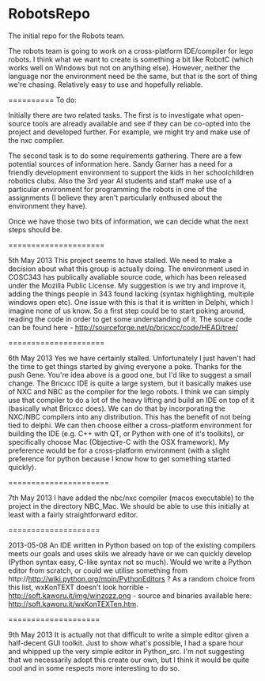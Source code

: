 RobotsRepo
==========

The initial repo for the Robots team.

The robots team is going to work on a cross-platform IDE/compiler for lego robots. I think what we want to create is something a bit like RobotC (which works well on Windows but not on anything else). However, neither the language nor the environment need be the same, but that is the sort of thing we're chasing. Relatively easy to use and hopefully reliable.

==========
To do:

Initially there are two related tasks. The first is to investigate what open-source tools are already available and see if they can be co-opted into the project and developed further. For example, we might try and make use of the nxc compiler.

The second task is to do some requirements gathering. There are a few potential sources of information here. Sandy Garner has a need for a friendly development environment to support the kids in her schoolchildren robotics clubs. Also the 3rd year AI students and staff make use of a particular environment for programming the robots in one of the assignments (I believe they aren't particularly enthused about the environment they have).

Once we have those two bits of information, we can decide what the next steps should be.

=====================


5th May 2013
This project seems to have stalled.
We need to make a decision about what this group is actually doing.
The environment used in COSC343 has publically avaliable source code, which has been released under the Mozilla Public
License. My suggestion is we try and improve it, adding the things people in 343 found lacking (syntax highlighting,
multiple windows open etc). One issue with this is that it is written in Delphi, which I imagine none of us know.
So a first step could be to start poking around, reading the code in order to get some understanding of it.
The souce code can be found here - http://sourceforge.net/p/bricxcc/code/HEAD/tree/

=====================

6th May 2013
Yes we have certainly stalled. Unfortunately I just haven't had the time to get things started by giving everyone a poke. Thanks for the push Gene. You're idea above is a good one, but I'd like to suggest a small change. The Bricxcc IDE is quite a large system, but it basically makes use of NXC and NBC as the compiler for the lego robots. I think we can simply use that compiler to do a lot of the heavy lifting and build an IDE on top of it (basically what Bricxcc does). We can do that by incorporating the NXC/NBC compilers into any distribution. This has the benefit of not being tied to delphi. We can then choose either a cross-platform environment for building the IDE (e.g. C++ with QT, or Python with one of it's toolkits), or specifically choose Mac (Objective-C with the OSX framework). My preference would be for a cross-platform environment (with a slight preference for python because I know how to get something started quickly).

======================

7th May 2013
I have added the nbc/nxc compiler (macos executable) to the project in the directory NBC_Mac. We should be able to use this initially at least with a fairly straightforward editor.

====================

2013-05-08
An IDE written in Python based on top of the existing compilers meets our goals and uses skils we already have or we can
quickly develop (Python syntax easy, C-like syntax not so much). Would we write a Python editor from scratch, or could we
utilise something from http://http://wiki.python.org/moin/PythonEditors ? As a random choice from this list, wxKonTEXT
doesn't look horrible - http://soft.kaworu.it/img/winzozz.png - source and binaries available here:
http://soft.kaworu.it/wxKonTEXTen.htm.


====================

9th May 2013
It is actually not that difficult to write a simple editor given a half-decent GUI toolkit. Just to show what's possible, I had a spare hour and whipped up the very simple editor in Python_src. I'm not suggesting that we necessarily adopt this create our own, but I think it would be quite cool and in some respects more interesting to do so.